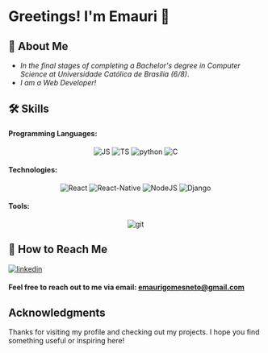 # Greetings! I'm Emauri 👋

## 🚀 About Me

* *In the final stages of completing a Bachelor's degree in Computer Science at Universidade Católica de Brasília (6/8)*.
* *I am a Web Developer!*

## 🛠 Skills
#### Programming Languages:

<div style="text-align: center;">
  <img src="https://img.shields.io/badge/JavaScript-F7DF1E?style=for-the-badge&logo=javascript&logoColor=black" alt="JS">
  <img src="https://img.shields.io/badge/TypeScript-007ACC?style=for-the-badge&logo=typescript&logoColor=white" alt="TS">
  <img src="https://img.shields.io/badge/Python-3776AB?style=for-the-badge&logo=python&logoColor=white" alt="python">
  <img src="https://img.shields.io/badge/C-00599C?style=for-the-badge&logo=c&logoColor=white" alt="C">
</div>

#### Technologies:

<div style="text-align: center;">
  <img src="https://img.shields.io/badge/React-20232A?style=for-the-badge&logo=react&logoColor=61DAFB" alt="React">
  <img src="https://img.shields.io/badge/React_Native-20232A?style=for-the-badge&logo=react&logoColor=61DAFB" alt="React-Native">
  <img src="https://img.shields.io/badge/Node.js-43853D?style=for-the-badge&logo=node.js&logoColor=white" alt="NodeJS">
  <img src="https://img.shields.io/badge/Django-092E20?style=for-the-badge&logo=django&logoColor=white" alt="Django">
</div>

#### Tools:

<div style="text-align: center;">
<img src="https://img.shields.io/badge/GIT-E44C30?style=for-the-badge&logo=git&logoColor=white" alt="git">
</div>

## 🔗 How to Reach Me
[![linkedin](https://img.shields.io/badge/linkedin-0A66C2?style=for-the-badge&logo=linkedin&logoColor=white)](https://www.linkedin.com/in/emauri-gomes-gaspar-neto/)

#### Feel free to reach out to me via email: emaurigomesneto@gmail.com

## Acknowledgments
Thanks for visiting my profile and checking out my projects. I hope you find something useful or inspiring here!
